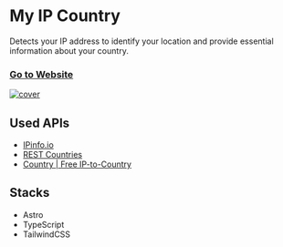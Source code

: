 # My IP Country

Detects your IP address to identify your location and provide essential information about your country.

### [Go to Website](https://link1515.github.io/my-ip-country/)

[![cover](https://link1515.github.io/my-ip-country/share.jpg)](https://link1515.github.io/my-ip-country/)

## Used APIs

- [IPinfo.io](https://ipinfo.io/)
- [REST Countries](https://restcountries.com/)
- [Country | Free IP-to-Country](https://country.is/)

## Stacks

- Astro
- TypeScript
- TailwindCSS
